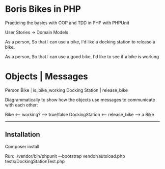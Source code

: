 # Boris Bikes in PHP

Practicing the basics with OOP and TDD in PHP with PHPUnit 

User Stories -> Domain Models

As a person,
So that I can use a bike,
I'd like a docking station to release a bike.

As a person,
So that I can use a good bike,
I'd like to see if a bike is working

# Objects | Messages
Person
Bike | is_bike_working
Docking Station | release_bike

Diagrammatically to show how the objects use messages to communicate with each other:

Bike <-- working? --> true/false
DockingStation <-- release_bike --> a Bike



---------------

## Installation

Composer install

Run:
./vendor/bin/phpunit --bootstrap vendor/autoload.php tests/DockingStationTest.php